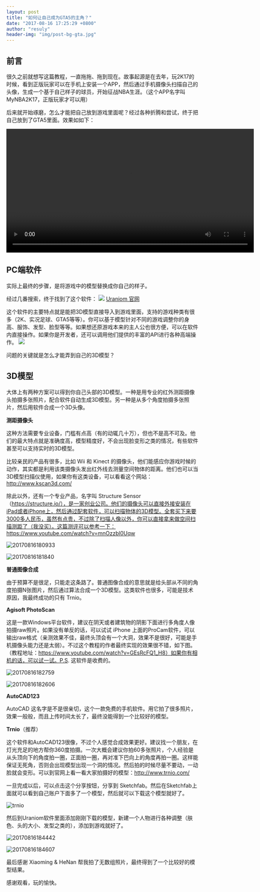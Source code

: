 ```yaml
---
layout: post
title: "如何让自己成为GTA5的主角？"
date: "2017-08-16 17:25:29 +0800"
author: "resuly"
header-img: "img/post-bg-gta.jpg"
---
```


## 前言
很久之前就想写这篇教程，一直拖拖、拖到现在。故事起源是在去年，玩2K17的时候，看到正版玩家可以在手机上安装一个APP，然后通过手机摄像头扫描自己的头像，生成一个基于自己样子的球员，开始征战NBA生涯。（这个APP名字叫MyNBA2K17，正版玩家才可以用）

后来就开始琢磨，怎么才能把自己放到游戏里面呢？经过各种折腾和尝试，终于把自己放到了GTA5里面。效果如如下：

<video width="650" controls="controls" autoplay="autoplay">
  <source src="/img/in_post/2017/08/IMG_4189.mp4" type="video/mp4">
</video>


## PC端软件

实际上最终的步骤，是将游戏中的模型替换成你自己的样子。

经过几番搜索，终于找到了这个软件：
![](/img/in_post/2017/08/20170816173654.jpg)
[Uraniom 官网](http://www.uraniom.co/)

这个软件的主要特点就是能把3D模型直接导入到游戏里面，支持的游戏种类有很多（2K、实况足球、GTA5等等）。你可以基于模型针对不同的游戏调整你的身高、服饰、发型、脸型等等。如果想还原游戏本来的主人公也很方便，可以在软件内直接操作。如果你是开发者，还可以调用他们提供的丰富的API进行各种高端操作。
![](/img/in_post/2017/08/20170816173920.jpg)

问题的关键就是怎么才能弄到自己的3D模型？

## 3D模型

大体上有两种方案可以得到你自己头部的3D模型。一种是用专业的红外测距摄像头拍摄多张照片，配合软件自动生成3D模型。另一种是从多个角度拍摄多张照片，然后用软件合成一个3D头像。


**测距摄像头**

这种方法需要专业设备，门槛有点高（有的动辄几十万），但也不是高不可及。他们的最大特点就是准确度高，模型精度好，不会出现脸变形之类的情况，有些软件甚至可以支持实时的3D模型。

比较亲民的产品有很多，比如 Wii 和 Kinect 的摄像头，他们能感应你游戏时候的动作，其实都是利用该类摄像头发出红外线去测量空间物体的距离。他们也可以当3D模型扫描仪使用，如果你有这类设备，可以看看这个网站：http://www.kscan3d.com/

除此以外，还有一个专业产品，名字叫 Structure Sensor （https://structure.io/），是一家创业公司。他们的摄像头可以直接外接安装在iPad或者iPhone上，然后通过配套软件，可以扫描物体的3D模型。全套买下来要3000多人民币，虽然有点贵，不过除了扫描人像以外，你可以直接拿来做空间扫描测距了（我没买）。这篇测评可以参考一下：https://www.youtube.com/watch?v=mnOzzbl0Uqw

![20170816180933](/img/in_post/2017/08/20170816180933.jpg)

![20170816181840](/img/in_post/2017/08/20170816181840.jpg)



**普通图像合成**

由于预算不是很足，只能走这条路了。普通图像合成的意思就是给头部从不同的角度拍摄N张图片，然后通过算法合成一个3D模型。这类软件也很多，可能是技术原因，我最终成功的只有 Trnio。

**Agisoft PhotoScan**

这是一款Windows平台软件，建议在阴天或者建筑物的阴影下面进行多角度人像拍摄raw照片。如果没有单反的话，可以试试 iPhone 上面的ProCam软件，可以输出raw格式（亲测效果不佳，最终头顶会有一个大洞，效果不是很好，可能是手机摄像头能力还是太弱）。不过这个教程的作者最终实现的效果很不错，如下图。（教程地址：https://www.youtube.com/watch?v=GEsRcFQ1_H8）如果你有相机的话，可以试一试。P.S. 这软件是收费的。

![20170816182759](/img/in_post/2017/08/20170816182759.jpg)

![20170816182606](/img/in_post/2017/08/20170816182606.jpg)

**AutoCAD123**

AutoCAD 这名字是不是很亲切，这个一款免费的手机软件。用它拍了很多照片，效果一般般，而且上传时间太长了，最终没能得到一个比较好的模型。

**Trnio**（推荐）

这个软件和AutoCAD123很像，不过个人感觉合成效果更好。建议找一个朋友，在灯光充足的地方帮你360度拍摄。一次大概会建议你拍60多张照片，个人经验是从头顶向下的角度拍一圈，正面拍一圈，再对准下巴向上的角度再拍一圈。这样能保证无死角，否则会出现模型出现一个洞的情况。然后拍的时候尽量不要动，一动脸就会变形。可以到官网上看一看大家拍摄好的模型：http://www.trnio.com/

一旦完成以后，可以点击这个分享按钮，分享到 Sketchfab。然后在Sketchfab上面就可以看到自己账户下面多了一个模型，然后就可以下载这个模型就好了。

![trnio](/img/in_post/2017/08/trnio.jpg)

然后到Uraniom软件里面添加刚刚下载的模型，新建一个人物进行各种调整（肤色、头的大小、发型之类的），添加到游戏就好了。

![20170816184442](/img/in_post/2017/08/20170816184442.jpg)

![20170816184607](/img/in_post/2017/08/20170816184607.jpg)


最后感谢 Xiaoming & HeNan 帮我拍了无数组照片，最终得到了一个比较好的模型结果。

感谢观看，玩的愉快。
